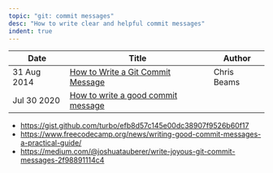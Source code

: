 ```yaml
---
topic: "git: commit messages"
desc: "How to write clear and helpful commit messages"
indent: true
---
```


| Date | Title | Author |
|------|-------|--------|
| 31 Aug 2014 | [How to Write a Git Commit Message](http://chris.beams.io/posts/git-commit/) | Chris Beams |
| Jul 30 2020 | [How to write a good commit message](https://dev.to/chrissiemhrk/git-commit-message-5e21) |  | Chrissie |


* <https://gist.github.com/turbo/efb8d57c145e00dc38907f9526b60f17>
* <https://www.freecodecamp.org/news/writing-good-commit-messages-a-practical-guide/>
* <https://medium.com/@joshuatauberer/write-joyous-git-commit-messages-2f98891114c4>
